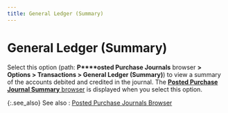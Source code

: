 ```yaml
---
title: General Ledger (Summary)
---
```


# General Ledger (Summary)


Select this option (path: **P****osted Purchase Journals** browser **&gt; Options &gt; Transactions &gt; General Ledger (Summary)**) to view a summary of the accounts debited and credited in the journal. The [**Posted Purchase Journal Summary** browser]({{site.acc_baseurl}}/misc/the_purchase_journals_summary_browser.html) is displayed when you select this option.


{:.see_also}
See also
: [Posted Purchase Journals Browser]({{site.acc_baseurl}}/misc/the_posted_purchase_journals_browser.html)
